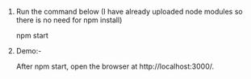 1. Run the command below (I have already uploaded node modules so there is no need for npm install)
   
   npm start

2. Demo:-
   
   After npm start, open the browser at http://localhost:3000/.